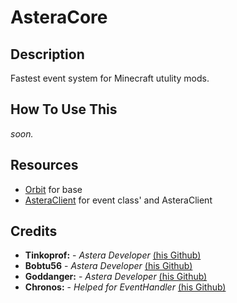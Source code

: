 # AsteraCore
## Description
Fastest event system for Minecraft utulity mods. 
## How To Use This
*soon.*
## Resources
- [Orbit](https://github.com/MeteorDevelopment/orbit) for base
- [AsteraClient](https://discord.gg/yMxcUfddsK) for event class' and AsteraClient
## Credits
- **Tinkoprof:** - *Astera Developer* [(his Github)](https://github.com/Tinkoprof)
- **Bobtu56** - *Astera Developer* [(his Github)](https://github.com/fakebobtu)
- **Goddanger:** - *Astera Developer* [(his Github)](https://github.com/veroneco) 
- **Chronos:** - *Helped for EventHandler* [(his Github)](https://github.com/ChronosMain)
